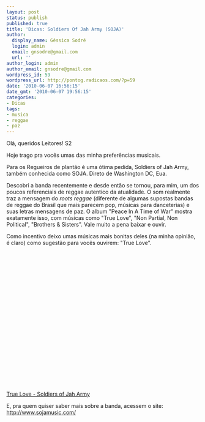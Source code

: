 ```yaml
---
layout: post
status: publish
published: true
title: 'Dicas: Soldiers Of Jah Army (SOJA)'
author:
  display_name: Géssica Sodré
  login: admin
  email: gnsodre@gmail.com
  url: ''
author_login: admin
author_email: gnsodre@gmail.com
wordpress_id: 59
wordpress_url: http://pontog.radicaos.com/?p=59
date: '2010-06-07 16:56:15'
date_gmt: '2010-06-07 19:56:15'
categories:
- Dicas
tags:
- musica
- reggae
- paz
---
```

<p>Olá, queridos Leitores! S2</p>
<p>Hoje trago pra vocês umas das minha preferências musicais.</p>
<p>Para os Regueiros de plantão é uma ótima pedida, Soldiers of Jah Army, também conhecida como SOJA. Direto de Washington DC, Eua.</p>
<p>Descobri a banda recentemente e desde então se tornou, para mim, um dos poucos referenciais de reggae autentico da atualidade. O som realmente traz a mensagem do <em>roots reggae</em> (diferente de algumas supostas bandas de reggae do Brasil que mais parecem pop, músicas para danceterias) e suas letras mensagens de paz. O album "Peace In A Time of War" mostra exatamente isso, com músicas como "True Love", "Non Partial, Non Political", "Brothers &amp; Sisters". Vale muito a pena baixar e ouvir.</p>
<p>Como incentivo deixo umas músicas mais bonitas deles (na minha opinião, é claro) como sugestão para vocês ouvirem: "True Love".</p>
<p><object style="width: 425px; height: 350px;" classid="clsid:d27cdb6e-ae6d-11cf-96b8-444553540000" width="425" height="350" codebase="http://download.macromedia.com/pub/shockwave/cabs/flash/swflash.cab#version=6,0,40,0"><param name="src" value="http://www.youtube.com/v/iGD6kuMychg&amp;feature" /><embed style="width: 425px; height: 350px;" type="application/x-shockwave-flash" width="425" height="350" src="http://www.youtube.com/v/iGD6kuMychg&amp;feature"></embed></object></p>
<p><a href="http://pontog.radicaos.com/wp-content/uploads/2010/06/Soldiers_of_Jah_Army__SOJA__-_.mp3">True Love - Soldiers of Jah Army</a></p>
<p>E, pra quem quiser saber mais sobre a banda, acessem o site: <a title="SOJA" href="http://www.sojamusic.com/" target="_blank">http://www.sojamusic.com/</a></p>
